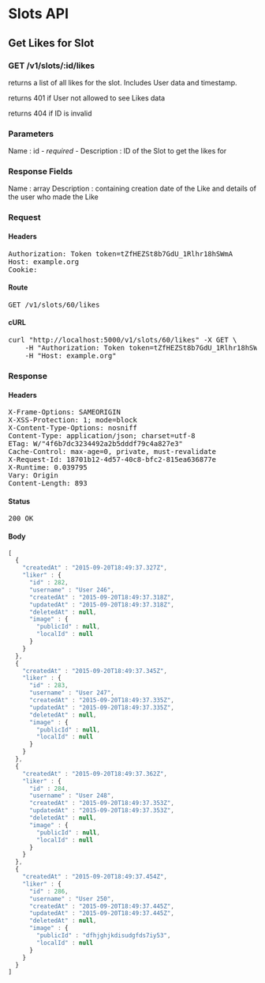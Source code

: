 # Slots API

## Get Likes for Slot

### GET /v1/slots/:id/likes

returns a list of all likes for the slot. Includes User data and timestamp.

returns 401 if User not allowed to see Likes data

returns 404 if ID is invalid

### Parameters

Name : id *- required -*
Description : ID of the Slot to get the likes for


### Response Fields

Name : array
Description : containing creation date of the Like and details of the user who made the Like

### Request

#### Headers

<pre>Authorization: Token token=tZfHEZSt8b7GdU_1Rlhr18hSWmA
Host: example.org
Cookie: </pre>

#### Route

<pre>GET /v1/slots/60/likes</pre>

#### cURL

<pre class="request">curl &quot;http://localhost:5000/v1/slots/60/likes&quot; -X GET \
	-H &quot;Authorization: Token token=tZfHEZSt8b7GdU_1Rlhr18hSWmA&quot; \
	-H &quot;Host: example.org&quot;</pre>

### Response

#### Headers

<pre>X-Frame-Options: SAMEORIGIN
X-XSS-Protection: 1; mode=block
X-Content-Type-Options: nosniff
Content-Type: application/json; charset=utf-8
ETag: W/&quot;4f6b7dc3234492a2b5dddf79c4a827e3&quot;
Cache-Control: max-age=0, private, must-revalidate
X-Request-Id: 18701b12-4d57-40c8-bfc2-815ea636877e
X-Runtime: 0.039795
Vary: Origin
Content-Length: 893</pre>

#### Status

<pre>200 OK</pre>

#### Body

```javascript
[
  {
    "createdAt" : "2015-09-20T18:49:37.327Z",
    "liker" : {
      "id" : 282,
      "username" : "User 246",
      "createdAt" : "2015-09-20T18:49:37.318Z",
      "updatedAt" : "2015-09-20T18:49:37.318Z",
      "deletedAt" : null,
      "image" : {
        "publicId" : null,
        "localId" : null
      }
    }
  },
  {
    "createdAt" : "2015-09-20T18:49:37.345Z",
    "liker" : {
      "id" : 283,
      "username" : "User 247",
      "createdAt" : "2015-09-20T18:49:37.335Z",
      "updatedAt" : "2015-09-20T18:49:37.335Z",
      "deletedAt" : null,
      "image" : {
        "publicId" : null,
        "localId" : null
      }
    }
  },
  {
    "createdAt" : "2015-09-20T18:49:37.362Z",
    "liker" : {
      "id" : 284,
      "username" : "User 248",
      "createdAt" : "2015-09-20T18:49:37.353Z",
      "updatedAt" : "2015-09-20T18:49:37.353Z",
      "deletedAt" : null,
      "image" : {
        "publicId" : null,
        "localId" : null
      }
    }
  },
  {
    "createdAt" : "2015-09-20T18:49:37.454Z",
    "liker" : {
      "id" : 286,
      "username" : "User 250",
      "createdAt" : "2015-09-20T18:49:37.445Z",
      "updatedAt" : "2015-09-20T18:49:37.445Z",
      "deletedAt" : null,
      "image" : {
        "publicId" : "dfhjghjkdisudgfds7iy53",
        "localId" : null
      }
    }
  }
]
```
